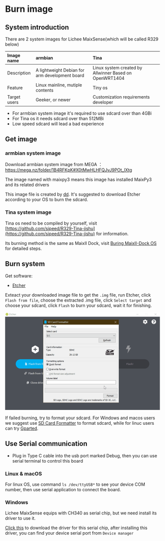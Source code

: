 # Burn image

## System introduction

There are 2 system images for Lichee MaixSense(which will be called R329 below) 

| Image name   | armbian                                        | Tina                                                   |
| :----------- | :--------------------------------------------- | :----------------------------------------------------- |
| Description  | A lightweight Debian for arm development board | Linux system created by Allwinner Based on OpenWRT1404 |
| Feature      | Linux mainline, mutiple contents               | Tiny os                                                |
| Target users | Geeker, or newer                               | Customization requirements developer                   |

- For armbian system image it's required to use sdcard over than 4GBi
- For Tina os it needs sdcard over than 512MBi
- Low speed sdcard will lead a bad experience

## Get image

### armbian system image

Download armbian system image from MEGA ：https://mega.nz/folder/1B4RFKpK#X0tMwHLHFQJvJ9POt_lXtg

The image named with maixpy3 means this image has installed MaixPy3 and its related drivers

This image file is created by [dd](https://en.wikipedia.org/wiki/Dd_(Unix)). It's suggested to download Etcher according to your OS to burn the sdcard.

### Tina system image

Tina os need to be compiled by yourself, visit [https://github.com/sipeed/R329-Tina-jishu](https://github.com/sipeed/R329-Tina-jishu) for imformation.

Its burning method is the same as MaixII Dock, visit [Buring MaixII-Dock OS](./../M2/flash.html#Buring-system) for detailed steps.

## Burn system

Get software:
- [Etcher](https://www.balena.io/etcher/ "Etcher")

Exteact your downloaded image file to get the `.img` file, run Etcher, click `Flash from file`, choose the extracted .img file, click `Select target` and choose your sdcard, click `Flash` to burn your sdcard, wait it for finishing.

![burn](./../../maixII/M2A/assets/95133.gif)

If failed burning, try to format your sdcard. For Windows and macos users we suggest use [SD Card Formatter](https://www.sdcard.org/downloads/formatter/eula_windows/SDCardFormatterv5_WinEN.zip "SDCardFormatter") to format sdcard, while for linuc users can try [Gparted](https://gparted.org/).

## Use Serial communication

- Plug in Type C cable into the usb port marked Debug, then you can use serial terminal to control this board

### Linux & macOS

For linux OS, use command `ls /dev/ttyUSB*` to see your device COM number, then use serial application to connect the board.

### Windows

Lichee MaixSense equips with CH340 as serial chip, but we need install its driver to use it.

[Click this](https://api.dl.sipeed.com/shareURL/MAIX/tools/ch340_ch341_driver) to download the driver for this serial chip, after installing this driver, you can find your device serial port from `Device manager`